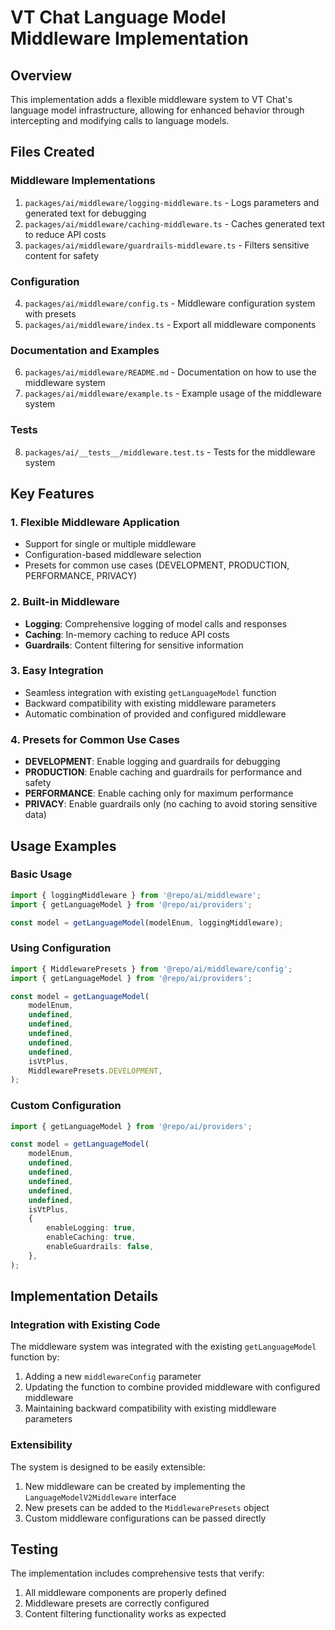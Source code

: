 # VT Chat Language Model Middleware Implementation

## Overview

This implementation adds a flexible middleware system to VT Chat's language model infrastructure, allowing for enhanced behavior through intercepting and modifying calls to language models.

## Files Created

### Middleware Implementations

1. `packages/ai/middleware/logging-middleware.ts` - Logs parameters and generated text for debugging
2. `packages/ai/middleware/caching-middleware.ts` - Caches generated text to reduce API costs
3. `packages/ai/middleware/guardrails-middleware.ts` - Filters sensitive content for safety

### Configuration

4. `packages/ai/middleware/config.ts` - Middleware configuration system with presets
5. `packages/ai/middleware/index.ts` - Export all middleware components

### Documentation and Examples

6. `packages/ai/middleware/README.md` - Documentation on how to use the middleware system
7. `packages/ai/middleware/example.ts` - Example usage of the middleware system

### Tests

8. `packages/ai/__tests__/middleware.test.ts` - Tests for the middleware system

## Key Features

### 1. Flexible Middleware Application

- Support for single or multiple middleware
- Configuration-based middleware selection
- Presets for common use cases (DEVELOPMENT, PRODUCTION, PERFORMANCE, PRIVACY)

### 2. Built-in Middleware

- **Logging**: Comprehensive logging of model calls and responses
- **Caching**: In-memory caching to reduce API costs
- **Guardrails**: Content filtering for sensitive information

### 3. Easy Integration

- Seamless integration with existing `getLanguageModel` function
- Backward compatibility with existing middleware parameters
- Automatic combination of provided and configured middleware

### 4. Presets for Common Use Cases

- **DEVELOPMENT**: Enable logging and guardrails for debugging
- **PRODUCTION**: Enable caching and guardrails for performance and safety
- **PERFORMANCE**: Enable caching only for maximum performance
- **PRIVACY**: Enable guardrails only (no caching to avoid storing sensitive data)

## Usage Examples

### Basic Usage

```typescript
import { loggingMiddleware } from '@repo/ai/middleware';
import { getLanguageModel } from '@repo/ai/providers';

const model = getLanguageModel(modelEnum, loggingMiddleware);
```

### Using Configuration

```typescript
import { MiddlewarePresets } from '@repo/ai/middleware/config';
import { getLanguageModel } from '@repo/ai/providers';

const model = getLanguageModel(
    modelEnum,
    undefined,
    undefined,
    undefined,
    undefined,
    undefined,
    isVtPlus,
    MiddlewarePresets.DEVELOPMENT,
);
```

### Custom Configuration

```typescript
import { getLanguageModel } from '@repo/ai/providers';

const model = getLanguageModel(
    modelEnum,
    undefined,
    undefined,
    undefined,
    undefined,
    undefined,
    isVtPlus,
    {
        enableLogging: true,
        enableCaching: true,
        enableGuardrails: false,
    },
);
```

## Implementation Details

### Integration with Existing Code

The middleware system was integrated with the existing `getLanguageModel` function by:

1. Adding a new `middlewareConfig` parameter
2. Updating the function to combine provided middleware with configured middleware
3. Maintaining backward compatibility with existing middleware parameters

### Extensibility

The system is designed to be easily extensible:

1. New middleware can be created by implementing the `LanguageModelV2Middleware` interface
2. New presets can be added to the `MiddlewarePresets` object
3. Custom middleware configurations can be passed directly

## Testing

The implementation includes comprehensive tests that verify:

1. All middleware components are properly defined
2. Middleware presets are correctly configured
3. Content filtering functionality works as expected
